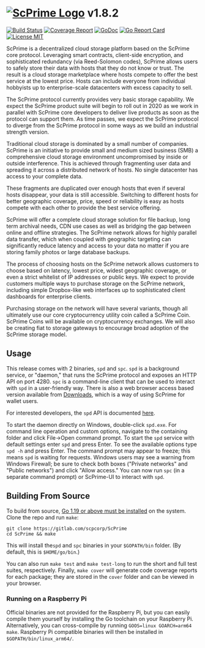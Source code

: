# [![ScPrime Logo](https://scpri.me/imagestore/SPRho_256x256.png)](http://scpri.me) v1.8.2

[![Build Status](https://gitlab.com/scpcorp/ScPrime/badges/master/pipeline.svg)](https://gitlab.com/scpcorp/ScPrime/commits/master)
[![Coverage Report](https://gitlab.com/scpcorp/ScPrime/badges/master/coverage.svg)](https://gitlab.com/scpcorp/ScPrime/commits/master)
[![GoDoc](https://godoc.org/gitlab.com/scpcorp/ScPrime?status.svg)](https://godoc.org/gitlab.com/scpcorp/ScPrime)
[![Go Report Card](https://goreportcard.com/badge/gitlab.com/scpcorp/ScPrime)](https://goreportcard.com/report/gitlab.com/scpcorp/ScPrime)
[![License MIT](https://img.shields.io/badge/License-MIT-brightgreen.svg)](https://img.shields.io/badge/License-MIT-brightgreen.svg)

ScPrime is a decentralized cloud storage platform based on the ScPrime core 
protocol. Leveraging smart contracts, client-side encryption, and sophisticated
redundancy (via Reed-Solomon codes), ScPrime allows users to safely store their 
data with hosts that they do not know or trust. The result is a cloud storage 
marketplace where hosts compete to offer the best service at the lowest price. 
Hosts can include everyone from individual hobbyists up to enterprise-scale 
datacenters with excess capacity to sell. 

The ScPrime protocol currently provides very basic storage capability. We expect
the ScPrime product suite will begin to roll out in 2020 as we work in parallel
with ScPrime core developers to deliver live products as soon as the protocol can 
support them. As time passes, we expect the ScPrime protocol to diverge from 
the ScPrime protocol in some ways as we build an industrial strength version.

Traditional cloud storage is dominated by a small number of companies.
ScPrime is an initiative to provide small and medium sized business (SMB) a 
comprehensive cloud storage environment uncompromised by inside 
or outside interference. This is achieved through fragmenting user data and 
spreading it across a distributed network of hosts. No single datacenter has 
access to your complete data.

These fragments are duplicated over enough hosts that even if several hosts 
disappear, your data is still accessible. Switching to different hosts for 
better geographic coverage, price, speed or reliability is easy as hosts 
compete with each other to provide the best service offering. 

ScPrime will offer a complete cloud storage solution for file backup, long term 
archival needs, CDN use cases as well as bridging the gap between online and 
offline strategies. The ScPrime network allows for highly parallel data transfer, 
which when coupled with geographic targeting can significantly reduce latency
and access to your data no matter if you are storing family photos or large 
database backups.

The process of choosing hosts on the ScPrime network allows customers to 
choose based on latency, lowest price, widest geographic coverage, or even a 
strict whitelist of IP addresses or public keys. We expect to provide customers 
multiple ways to purchase storage on the ScPrime network, including simple 
Dropbox-like web interfaces up to sophisticated client dashboards for 
enterprise clients.

Purchasing storage on the network will have several variants, though all 
ultimately use our core cryptocurrency utility coin called a ScPrime Coin. 
ScPrime Coins will be available on cryptocurrency exchanges. We will also be 
creating fiat to storage gateways to encourage broad adoption of the ScPrime 
storage model. 

Usage
-----
This release comes with 2 binaries, `spd` and `spc`. `spd` is a background
service, or "daemon," that runs the ScPrime protocol and exposes an HTTP API on
port 4280. `spc` is a command-line client that can be used to interact with
`spd` in a user-friendly way. There is also a web browser access based version
available from [Downloads](https://scpri.me/software/),
which is a way of using ScPrime for wallet users.

For interested developers, the `spd` API is documented [here](doc/API.md).

To start the daemon directly on Windows, double-click `spd.exe`. For command 
line operation and custom options, navigate to the containing folder and click 
File->Open command prompt. To start the `spd` service with default settings 
enter `spd` and press Enter. To see the available options type `spd -h` and 
press Enter.
The command prompt may appear to freeze; 
this means `spd` is waiting for requests. Windows users may see a warning from 
Windows Firewall; be sure to check both boxes ("Private networks" and "Public 
networks") and click "Allow access." You can now run `spc` (in a separate command
prompt) or ScPrime-UI to interact with `spd`. 

Building From Source
--------------------

To build from source, [Go 1.19 or above must be installed](https://golang.org/doc/install)
on the system. Clone the repo and run `make`:

```
git clone https://gitlab.com/scpcorp/ScPrime
cd ScPrime && make
```

This will install the`spd` and `spc` binaries in your `$GOPATH/bin` folder.
(By default, this is `$HOME/go/bin`.)

You can also run `make test` and `make test-long` to run the short and full test
suites, respectively. Finally, `make cover` will generate code coverage reports
for each package; they are stored in the `cover` folder and can be viewed in
your browser.

### Running on a Raspberry Pi

Official binaries are not provided for the Raspberry Pi, but you can easily
compile them yourself by installing the Go toolchain on your Raspberry Pi.
Alternatively, you can cross-compile by running `GOOS=linux GOARCH=arm64 make`.
Raspberry Pi compatible binaries will then be installed in
`$GOPATH/bin/linux_arm64/`.
